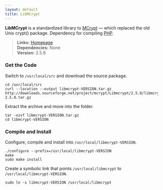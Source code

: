 ```yaml
---
layout: default
title: LibMCrypt
---
```



**LibMCrypt** is a standardized library to [MCrypt](http://mcrypt.sourceforge.net/) — which replaced the old Unix crypt() package. Dependency for compiling [PHP](php.html).


> **Links:** [Homepage](http://mcrypt.sourceforge.net/)  
> **Dependencies:** None  
> **Version:** <span id="version">2.5.8</span>


### Get the Code

Switch to `/usr/local/src` and download the source package.

	cd /usr/local/src
	curl --location --output libmcrypt-VERSION.tar.gz http://downloads.sourceforge.net/project/mcrypt/Libmcrypt/2.5.8/libmcrypt-2.5.8.tar.gz

Extract the archive and move into the folder.

	tar -xzvf libmcrypt-VERSION.tar.gz
	cd libmcrypt-VERSION


### Compile and Install

Configure, compile and install into `/usr/local/libmcrypt-VERSION`.

	./configure --prefix=/usr/local/libmcrypt-VERSION
	make
	sudo make install

Create a symbolic link that points `/usr/local/libmcrypt` to `/usr/local/libmcrypt-VERSION`.

	sudo ln -s libmcrypt-VERSION /usr/local/libmcrypt
